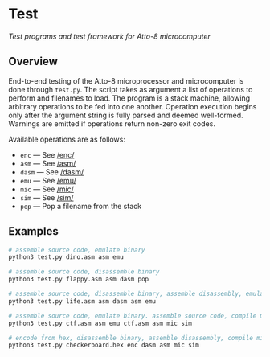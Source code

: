 # Test

_Test programs and test framework for Atto-8 microcomputer_

## Overview

End-to-end testing of the Atto-8 microprocessor and microcomputer is done through `test.py`. The script takes as argument a list of operations to perform and filenames to load. The program is a stack machine, allowing arbitrary operations to be fed into one another. Operation execution begins only after the argument string is fully parsed and deemed well-formed. Warnings are emitted if operations return non-zero exit codes.

Available operations are as follows:

- `enc` &mdash; See [/enc/](../enc/)
- `asm` &mdash; See [/asm/](../asm/)
- `dasm` &mdash; See [/dasm/](../dasm/)
- `emu` &mdash; See [/emu/](../emu/)
- `mic` &mdash; See [/mic/](../mic/)
- `sim` &mdash; See [/sim/](../sim/)
- `pop` &mdash; Pop a filename from the stack

## Examples

```bash
# assemble source code, emulate binary
python3 test.py dino.asm asm emu

# assemble source code, disassemble binary
python3 test.py flappy.asm asm dasm pop

# assemble source code, disassemble binary, assemble disassembly, emulate resulting binary
python3 test.py life.asm asm dasm asm emu

# assemble source code, emulate binary. assemble source code, compile microcode, simulate binary with microcode
python3 test.py ctf.asm asm emu ctf.asm asm mic sim

# encode from hex, disassemble binary, assemble disassembly, compile microcode, simulate resulting binary with microcode
python3 test.py checkerboard.hex enc dasm asm mic sim
```
